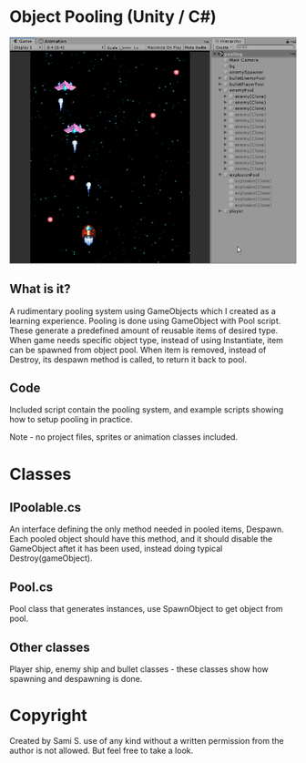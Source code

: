 # Object Pooling (Unity / C#)

![Object Pooling Image](/doc/object_pooling.gif)

## What is it?

A rudimentary pooling system using GameObjects which I created as a learning experience. Pooling is done using GameObject with Pool script. These generate a predefined amount of reusable items of desired type. When game needs specific object type, instead of using Instantiate, item can be spawned from object pool. When item is removed, instead of Destroy, its despawn method is called, to return it back to pool.

## Code

Included script contain the pooling system, and example scripts showing how to setup pooling in practice.

Note - no project files, sprites or animation classes included.

# Classes

## IPoolable.cs
An interface defining the only method needed in pooled items, Despawn. Each pooled object should have this method, and it should disable the GameObject aftet it has been used, instead doing typical Destroy(gameObject).

## Pool.cs
Pool class that generates instances, use SpawnObject to get object from pool.

## Other classes
Player ship, enemy ship and bullet classes - these classes show how spawning and despawning is done.

# Copyright
Created by Sami S. use of any kind without a written permission from the author is not allowed. But feel free to take a look.